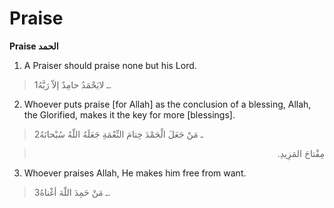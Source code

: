 Praise
======

**Praise الحمد**

1. A Praiser should praise none but his Lord.

> 1ـ لايَحْمَدُ حامِدٌ إلاّ رَبَّهُ.

2. Whoever puts praise [for Allah] as the conclusion of a blessing,
Allah, the Glorified, makes it the key for more [blessings].

> 2ـ مَنْ جَعَلَ الْحَمْدَ خِتامَ النِّعْمَةِ جَعَلَهُ اللّهُ سُبْحانَهُ
<blockquote dir="rtl">
  <p>
مِفْتاحَ المَزِيدِ.
  </p>
</blockquote>

3. Whoever praises Allah, He makes him free from want.

> 3ـ مَنْ حَمِدَ اللّهَ أغْناهُ.


